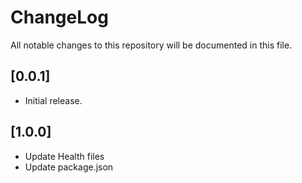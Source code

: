 # ChangeLog

All notable changes to this repository will be documented in this file.

## [0.0.1]

- Initial release.

## [1.0.0]
- Update Health files
- Update package.json
